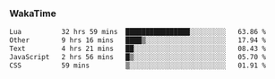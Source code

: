### WakaTime

<!--START_SECTION:waka-->

```txt
Lua          32 hrs 59 mins  ████████████████░░░░░░░░░   63.86 %
Other        9 hrs 16 mins   ████▒░░░░░░░░░░░░░░░░░░░░   17.94 %
Text         4 hrs 21 mins   ██░░░░░░░░░░░░░░░░░░░░░░░   08.43 %
JavaScript   2 hrs 56 mins   █▒░░░░░░░░░░░░░░░░░░░░░░░   05.70 %
CSS          59 mins         ▒░░░░░░░░░░░░░░░░░░░░░░░░   01.91 %
```

<!--END_SECTION:waka-->

